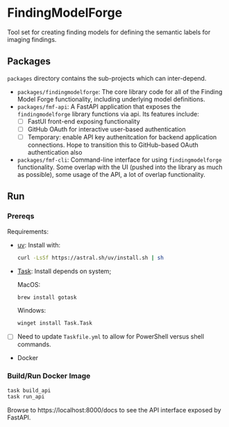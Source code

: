 # FindingModelForge

Tool set for creating finding models for defining the semantic labels for imaging findings.

## Packages

`packages` directory contains the sub-projects which can inter-depend.

- `packages/findingmodelforge`: The core library code for all of the Finding Model Forge functionality,
  including underlying model definitions.
- `packages/fmf-api`: A FastAPI application that exposes the `findingmodelforge` library functions via
  api. Its features include:
  - [ ] FastUI front-end exposing functionality
  - [ ] GitHub OAuth for interactive user-based authentication
  - [ ] Temporary: enable API key authenitcation for backend application connections. Hope to
        transition this to GitHub-based OAuth authentication also
- `packages/fmf-cli`: Command-line interface for using `findingmodelforge` functionality. Some overlap
  with the UI (pushed into the library as much as possible), some usage of the API, a lot of overlap
  functionality.

## Run

### Prereqs

Requirements:

- [uv](https://docs.astral.sh/uv/): Install with:

  ```sh
  curl -LsSf https://astral.sh/uv/install.sh | sh
  ```

- [Task](https://taskfile.dev): Install depends on system;

  MacOS:

  ```sh
  brew install gotask
  ```

  Windows:

  ```ps
  winget install Task.Task
  ```

- [ ] Need to update `Taskfile.yml` to allow for PowerShell versus shell commands.

- Docker

### Build/Run Docker Image

```sh
task build_api
task run_api
```

Browse to https://localhost:8000/docs to see the API interface exposed by FastAPI.

